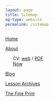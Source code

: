 ```yaml
---
layout: page
title: Sitemap
og-type: website
permalink: /sitemap
---
```

<style>ul {list-style-type: none}</style>
[Home](/)

[About](/about)

- CV: [web](/cv) / [PDF](/pages/cv-kedziora.pdf)
- [Now](/now)

[Blog](/blog)

[Lesson Archives](/lesson-archives)

[The Fine Print](/fine-print)
